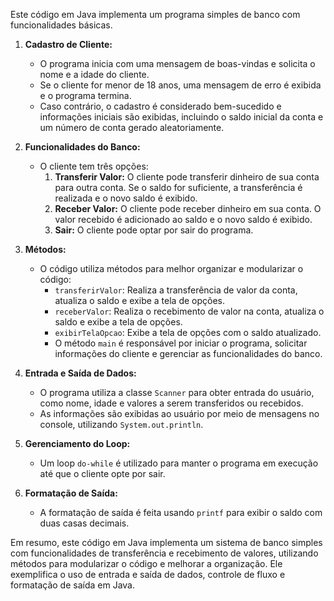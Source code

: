 Este código em Java implementa um programa simples de banco com funcionalidades básicas. 

1. **Cadastro de Cliente:**
   - O programa inicia com uma mensagem de boas-vindas e solicita o nome e a idade do cliente.
   - Se o cliente for menor de 18 anos, uma mensagem de erro é exibida e o programa termina.
   - Caso contrário, o cadastro é considerado bem-sucedido e informações iniciais são exibidas, incluindo o saldo inicial da conta e um número de conta gerado aleatoriamente.

2. **Funcionalidades do Banco:**
   - O cliente tem três opções:
     1. **Transferir Valor:** O cliente pode transferir dinheiro de sua conta para outra conta. Se o saldo for suficiente, a transferência é realizada e o novo saldo é exibido.
     2. **Receber Valor:** O cliente pode receber dinheiro em sua conta. O valor recebido é adicionado ao saldo e o novo saldo é exibido.
     3. **Sair:** O cliente pode optar por sair do programa.

3. **Métodos:**
   - O código utiliza métodos para melhor organizar e modularizar o código:
     - `transferirValor`: Realiza a transferência de valor da conta, atualiza o saldo e exibe a tela de opções.
     - `receberValor`: Realiza o recebimento de valor na conta, atualiza o saldo e exibe a tela de opções.
     - `exibirTelaOpcao`: Exibe a tela de opções com o saldo atualizado.
     - O método `main` é responsável por iniciar o programa, solicitar informações do cliente e gerenciar as funcionalidades do banco.

4. **Entrada e Saída de Dados:**
   - O programa utiliza a classe `Scanner` para obter entrada do usuário, como nome, idade e valores a serem transferidos ou recebidos.
   - As informações são exibidas ao usuário por meio de mensagens no console, utilizando `System.out.println`.

5. **Gerenciamento do Loop:**
   - Um loop `do-while` é utilizado para manter o programa em execução até que o cliente opte por sair.

6. **Formatação de Saída:**
   - A formatação de saída é feita usando `printf` para exibir o saldo com duas casas decimais.

Em resumo, este código em Java implementa um sistema de banco simples com funcionalidades de transferência e recebimento de valores, utilizando métodos para modularizar o código e melhorar a organização. Ele exemplifica o uso de entrada e saída de dados, controle de fluxo e formatação de saída em Java.
